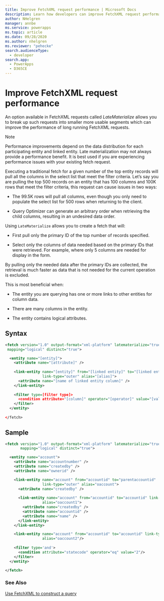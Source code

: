 ```yaml
---
title: Improve FetchXML request performance | Microsoft Docs
description: Learn how developers can improve FetchXML request performance when using Common Data Service.
author: NHelgren
manager: annbe
ms.service: powerapps
ms.topic: article
ms.date: 09/28/2020
ms.author: nhelgren
ms.reviewer: "pehecke"
search.audienceType: 
  - developer
search.app: 
  - PowerApps
  - D365CE
---
```


# Improve FetchXML request performance

An option available in FetchXML requests called *LateMaterialize* allows you to break up such
requests into smaller more usable segments which can improve the performance of long running FetchXML requests.

> [!NOTE]
> Performance improvements depend on the data distribution for each
> participating entity and linked entity. Late materialization may not always
> provide a performance benefit. It is best used if you are experiencing
> performance issues with your existing fetch request.

Executing a traditional fetch for a given number of the top entity records will pull all
the columns in the select list that meet the filter criteria. Let’s say you are
pulling the top 500 records on an entity that has 100 columns and 100K rows
that meet the filter criteria, this request can cause issues in two ways:

- The 99.5K rows will pull all columns, even though you only need to populate
  the select list for 500 rows when returning to the client.

- Query Optimizer can generate an arbitrary order when retrieving the child
  columns, resulting in an undesired data order.

Using `LateMaterialize` allows you to create a fetch that will:

- First pull only the primary ID of the top number of records specified.

- Select only the columns of data needed based on the primary IDs that were
  retrieved. For example, where only 5 columns are needed for display in the form.

By pulling only the needed data after the primary IDs are collected, the
retrieval is much faster as data that is not needed for the current operation is
excluded.

This is most beneficial when:

- The entity you are querying has one or more links to other entities for column data.

- There are many columns in the entity.

- The entity contains logical attributes.

## Syntax

```xml
<fetch version="1.0" output-format="xml-platform" latematerialize="true"
 mapping="logical" distinct="true">

  <entity name="[entity]">​
    <attribute name="[attribute]" />
​
    <link-entity name="[entity]" from="[linked entity]" to="[linked entityid]"
                 link-type="outer" alias="[alias]">​
      <attribute name="[name of linked entity column]" />​
    </link-entity>
​
    <filter type=[filter type]>​
      <condition attribute="[column]" operator="[operator]" value="[value]"/> ​
    </filter>​
  </entity>
​
</fetch>
```

## Sample

```XML
<fetch version="1.0" output-format="xml-platform" latematerialize="true"
       mapping="logical" distinct="true">

  <entity name="account">​
    <attribute name="accountnumber" />​
    <attribute name="createdby" />​
    <attribute name="ownerid" />​

    <link-entity name="account" from="accountid" to="parentaccountid"
                 link-type="outer" alias="oaccount">​
      <attribute name="createdby" />
​
      <link-entity name="account" from="accountid" to="accountid" link-type="outer"
                 alias="oaccount1">​
        <attribute name="createdby" />​
        <attribute name="accountid" />​
        <attribute name="name" />​
      </link-entity>​
    </link-entity>​

    <link-entity name="account" from="accountid" to="accountid" link-type="outer"
                 alias="oaccount2"/>
​
    <filter type='and'>​
      <condition attribute="statecode" operator="eq" value="2"/> ​
    </filter>​
  </entity>​

</fetch>
```

### See Also

[Use FetchXML to construct a query](use-fetchxml-construct-query.md)
